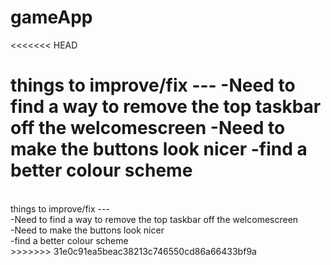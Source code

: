 # gameApp
<<<<<<< HEAD

things to improve/fix ---
-Need to find a way to remove the top taskbar off the welcomescreen
-Need to make the buttons look nicer
-find a better colour scheme
=======
<br>
things to improve/fix 
---
<br>
-Need to find a way to remove the top taskbar off the welcomescreen <br>
-Need to make the buttons look nicer <br>
-find a better colour scheme <br>
>>>>>>> 31e0c91ea5beac38213c746550cd86a66433bf9a
